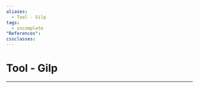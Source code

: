 ```yaml
---
aliases:
  - Tool - Gilp
tags:
  - incomplete 
"References":
cssclasses:
---
```

# Tool - Gilp


***
